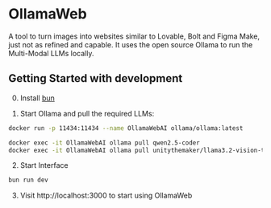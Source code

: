 # OllamaWeb
A tool to turn images into websites similar to Lovable, Bolt and Figma Make, just not as refined and capable. It uses the open source Ollama to run the Multi-Modal LLMs locally.

## Getting Started with development
0. Install [bun](https://bun.sh/docs/installation)

1. Start Ollama and pull the required LLMs:
``` bash
docker run -p 11434:11434 --name OllamaWebAI ollama/ollama:latest

docker exec -it OllamaWebAI ollama pull qwen2.5-coder
docker exec -it OllamaWebAI ollama pull unitythemaker/llama3.2-vision-tools
```

2. Start Interface
``` bash
bun run dev
```

3. Visit http://localhost:3000 to start using OllamaWeb